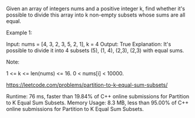Given an array of integers nums and a positive integer k, find whether it's possible to divide this array into k non-empty subsets whose sums are all equal.

 

Example 1:

Input: nums = [4, 3, 2, 3, 5, 2, 1], k = 4
Output: True
Explanation: It's possible to divide it into 4 subsets (5), (1, 4), (2,3), (2,3) with equal sums.
 

Note:

1 <= k <= len(nums) <= 16.
0 < nums[i] < 10000.

https://leetcode.com/problems/partition-to-k-equal-sum-subsets/

Runtime: 76 ms, faster than 19.84% of C++ online submissions for Partition to K Equal Sum Subsets.
Memory Usage: 8.3 MB, less than 95.00% of C++ online submissions for Partition to K Equal Sum Subsets.
